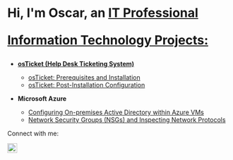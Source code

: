 <h1>Hi, I'm Oscar, an <a href="https://linkedin.com/in/oscar-sorto-193669276">IT Professional

Information Technology Projects:</h2>

- <b>osTicket (Help Desk Ticketing System)</b>
  - [osTicket: Prerequisites and Installation](https://github.com/oscarSSSS/osticket-prereqs)
  - [osTicket: Post-Installation Configuration](https://github.com/oscarSSSS/OSticket-Postinstall)

- <b>Microsoft Azure</b>
  - [Configuring On-premises Active Directory within Azure VMs](https://github.com/oscarSSSS/ADAzure)
  - [Network Security Groups (NSGs) and Inspecting Network Protocols](https://github.com/oscarSSSS/AzureNetworFirewall)

Connect with me:</h2>

[<img align="left" alt="oscar | LinkedIn" width="22px" src="https://cdn.jsdelivr.net/npm/simple-icons@v3/icons/linkedin.svg" />][linkedin]


[linkedin]: https://linkedin.com/in/oscar-sorto-193669276
